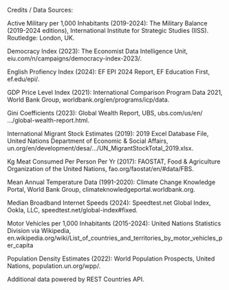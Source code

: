 Credits / Data Sources:

Active Military per 1,000 Inhabitants (2019-2024):  The Military Balance (2019-2024 editions), International Institute for Strategic Studies (IISS). Routledge: London, UK.

Democracy Index (2023): The Economist  Data Intelligence Unit, eiu.com/n/campaigns/democracy-index-2023/.

English Profiency Index (2024):  EF EPI 2024 Report, EF Education First, ef.edu/epi/.

GDP Price Level Index (2021): International Comparison Program Data 2021, World Bank Group, worldbank.org/en/programs/icp/data.

Gini Coefficients (2023): Global Wealth Report, UBS, ubs.com/us/en/ .../global-wealth-report.html.

International Migrant Stock Estimates (2019):  2019 Excel Database File, United Nations Department of Economic & Social Affairs, un.org/en/development/desa/.../UN_MigrantStockTotal_2019.xlsx.

Kg Meat Consumed Per Person Per Yr (2017): FAOSTAT, Food & Agriculture Organization of the United Nations, fao.org/faostat/en/#data/FBS.

Mean Annual Temperature Data (1991-2020): Climate Change Knowledge Portal, World Bank Group, climateknowledgeportal.worldbank.org.
 
Median Broadband Internet Speeds (2024): Speedtest.net Global Index, Ookla, LLC, speedtest.net/global-index#fixed.

Motor Vehicles per 1,000 Inhabitants (2015-2024): United Nations Statistics Division via Wikipedia, en.wikipedia.org/wiki/List_of_countries_and_territories_by_motor_vehicles_per_capita

Population Density Estimates (2022): World Population Prospects, United Nations, population.un.org/wpp/.

Additional data powered by REST Countries API.
